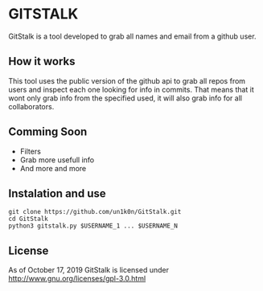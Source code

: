 # GITSTALK
GitStalk is a tool developed to grab all names and email from a github user.

## How it works
This tool uses the public version of the github api to grab all repos from users and inspect each one looking for info in commits. That means that it wont only grab info from the specified used, it will also grab info for all collaborators.

## Comming Soon
- Filters
- Grab more usefull info
- And more and more

## Instalation and use
```
git clone https://github.com/un1k0n/GitStalk.git
cd GitStalk
python3 gitstalk.py $USERNAME_1 ... $USERNAME_N
```

## License
As of October 17, 2019 GitStalk is licensed under http://www.gnu.org/licenses/gpl-3.0.html
